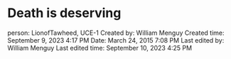 # Death is deserving

person: LionofTawheed, UCE-1
Created by: William Menguy
Created time: September 9, 2023 4:17 PM
Date: March 24, 2015 7:08 PM
Last edited by: William Menguy
Last edited time: September 10, 2023 4:25 PM